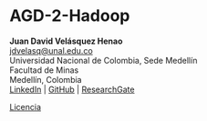 # AGD-2-Hadoop

**Juan David Velásquez Henao**    
jdvelasq@unal.edu.co  
Universidad Nacional de Colombia, Sede Medellín  
Facultad de Minas  
Medellín, Colombia  
[LinkedIn](https://co.linkedin.com/in/juan-david-velásquez-henao-94078979) | [GitHub](https://github.com/jdvelasq) | [ResearchGate](https://www.researchgate.net/profile/Juan_Velasquez8)


[Licencia](https://github.com/jdvelasq/apache-hadoop-course/blob/master/LICENSE)



